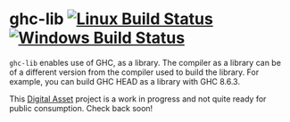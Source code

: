 # ghc-lib [![Linux Build Status](https://img.shields.io/travis/digital-asset/ghc-lib/master.svg?label=Linux%20build)](https://travis-ci.org/digital-asset/ghc-lib)  [![Windows Build Status](https://img.shields.io/appveyor/ci/shayne-fletcher-da/ghc-lib/master.svg?label=Windows%20build)](https://ci.appveyor.com/project/shayne-fletcher-da/ghc-lib)

`ghc-lib` enables use of GHC, as a library. The compiler as a library can be of a different version from the compiler used to build the library. For example, you can build GHC HEAD as a library with GHC 8.6.3.

This [Digital Asset](https://www.digitalasset.com) project is a work in progress and not quite ready for public consumption. Check back soon!
